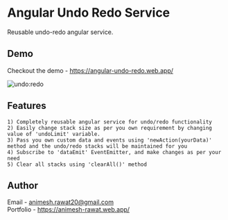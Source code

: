 # Angular Undo Redo Service

Reusable undo-redo angular service.

## Demo

Checkout the demo - https://angular-undo-redo.web.app/

![undo:redo](https://user-images.githubusercontent.com/25823744/162568199-2b561f52-2b4f-4803-8727-b239e80c19c8.gif)

## Features

```
1) Completely reusable angular service for undo/redo functionality
2) Easily change stack size as per you own requirement by changing value of 'undoLimit' variable.
3) Pass you own custom data and events using 'newAction(yourData)' method and the undo/redo stacks will be maintained for you
4) Subscribe to 'dataEmit' EventEmitter, and make changes as per your need
5) Clear all stacks using 'clearAll()' method
```

## Author

Email - animesh.rawat20@gmail.com \
Portfolio - https://animesh-rawat.web.app/ 

